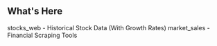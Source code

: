 ## What's Here

 stocks_web   - Historical Stock Data (With Growth Rates)
 market_sales - Financial Scraping Tools 

